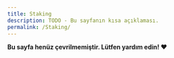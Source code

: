 ```yaml
---
title: Staking
description: TODO - Bu sayfanın kısa açıklaması.
permalink: /Staking/
---
```


**Bu sayfa henüz çevrilmemiştir. Lütfen yardım edin! ❤**
